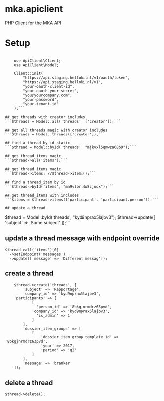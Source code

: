 # mka.apiclient
PHP Client for the MKA API

# Setup
```require_once __DIR__ . '/vendor/autoload.php'; // Autoload files using Composer autoload

	use ApiClient\Client;
	use ApiClient\Model;

	Client::init(
		"https://api.staging.hellohi.nl/v1/oauth/token",
		"https://api.staging.hellohi.nl/v1",
		"your-oauth-client-id",
		"your-oauth-your-secret",
		"you@yourcompany.com",
		"your-password",
		"your-tenant-id"
	);```

## get threads with creator includes
```$threads = Model::all('threads', ['creator']);```

## get all threads magic with creator includes
```$threads = Model::threads(['creator']);```

## find a thread by id static
```$thread = Model::byId('threads', "mjkvxl5qmwza68b9");```

## get thread items magic
```$thread->all('items');```

## get thread_items magic
```$thread->items; //$thread->items();```

## find a thread_item by id
```$thread->byId('items', "mn9vlbrl4w8zjoqx");```

## get thread_items with includes
```$items = $thread->items(['participant', 'participant.person']);```

## update a thread
```
$thread = Model::byId('threads', "kyd9nprax5lajbv3");
$thread->update([
  'subject' => 'Some subject'
]);```

## update a thread message with endpoint override
```
$thread->all('items')[0]
  ->setEndpoint('messages')
  ->update(['message' => 'Different messag']);
  ```
    
## create a thread
		$thread->create('threads', [
			'subject' => 'Rapportage',
			'company_id' => 'kyd9nprax5lajbv3',
	    'participants' => [
		 		[
				  'person_id' => '8bkgjnrmdrz63pvd',
			    'company_id' => 'kyd9nprax5lajbv3',
				  'is_admin' => 1
				]
			],
			'dossier_item_groups' => [
				[
					'dossier_item_group_template_id' => '8bkgjnrmdrz63pvd',
					'year' => 2017,
					'period' => 'q2'
				]
			],
			'message' => 'branker'
		]);

## delete a thread
```$thread->delete();```
